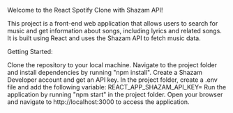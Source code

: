 Welcome to the React Spotify Clone with Shazam API!

This project is a front-end web application that allows users to search for music and get information about songs, including lyrics and related songs. It is built using React and uses the Shazam API to fetch music data.

Getting Started:

Clone the repository to your local machine.
Navigate to the project folder and install dependencies by running "npm install".
Create a Shazam Developer account and get an API key.
In the project folder, create a .env file and add the following variable:
REACT_APP_SHAZAM_API_KEY=<Your Shazam API Key>
Run the application by running "npm start" in the project folder.
Open your browser and navigate to http://localhost:3000 to access the application.
